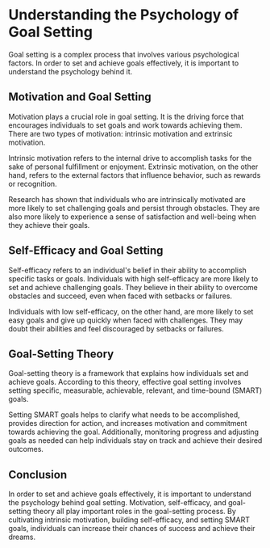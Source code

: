 Understanding the Psychology of Goal Setting
====================================================================================

Goal setting is a complex process that involves various psychological factors. In order to set and achieve goals effectively, it is important to understand the psychology behind it.

Motivation and Goal Setting
---------------------------

Motivation plays a crucial role in goal setting. It is the driving force that encourages individuals to set goals and work towards achieving them. There are two types of motivation: intrinsic motivation and extrinsic motivation.

Intrinsic motivation refers to the internal drive to accomplish tasks for the sake of personal fulfillment or enjoyment. Extrinsic motivation, on the other hand, refers to the external factors that influence behavior, such as rewards or recognition.

Research has shown that individuals who are intrinsically motivated are more likely to set challenging goals and persist through obstacles. They are also more likely to experience a sense of satisfaction and well-being when they achieve their goals.

Self-Efficacy and Goal Setting
------------------------------

Self-efficacy refers to an individual's belief in their ability to accomplish specific tasks or goals. Individuals with high self-efficacy are more likely to set and achieve challenging goals. They believe in their ability to overcome obstacles and succeed, even when faced with setbacks or failures.

Individuals with low self-efficacy, on the other hand, are more likely to set easy goals and give up quickly when faced with challenges. They may doubt their abilities and feel discouraged by setbacks or failures.

Goal-Setting Theory
-------------------

Goal-setting theory is a framework that explains how individuals set and achieve goals. According to this theory, effective goal setting involves setting specific, measurable, achievable, relevant, and time-bound (SMART) goals.

Setting SMART goals helps to clarify what needs to be accomplished, provides direction for action, and increases motivation and commitment towards achieving the goal. Additionally, monitoring progress and adjusting goals as needed can help individuals stay on track and achieve their desired outcomes.

Conclusion
----------

In order to set and achieve goals effectively, it is important to understand the psychology behind goal setting. Motivation, self-efficacy, and goal-setting theory all play important roles in the goal-setting process. By cultivating intrinsic motivation, building self-efficacy, and setting SMART goals, individuals can increase their chances of success and achieve their dreams.
